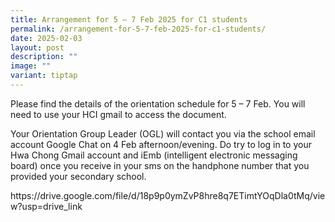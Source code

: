 ```yaml
---
title: Arrangement for 5 – 7 Feb 2025 for C1 students
permalink: /arrangement-for-5-7-feb-2025-for-c1-students/
date: 2025-02-03
layout: post
description: ""
image: ""
variant: tiptap
---
```

<p>Please find the details of the orientation schedule for 5 – 7 Feb. You
will need to use your HCI gmail to access the document.</p>
<p>Your Orientation Group Leader (OGL) will contact you via the school email
account Google Chat on 4 Feb afternoon/evening. Do try to log in to your
Hwa Chong Gmail account and iEmb (intelligent electronic messaging board)
once you receive in your sms on the handphone number that you provided
your secondary school.&nbsp;</p>
<p><a rel="noopener noreferrer nofollow" target="_blank">https://drive.google.com/file/d/18p9p0ymZvP8hre8q7ETimtYOqDla0tMq/view?usp=drive_link</a>
</p>